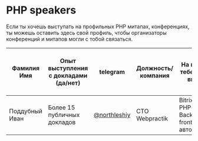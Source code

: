 # PHP speakers

Если ты хочешь выступать на профильных PHP митапах, конференциях, ты можешь оставить здесь свой профиль, чтобы организаторы
конференций и митапов могли с тобой связаться.



| Фамилия Имя    | Опыт выступления с докладами (да/нет) | telegram                      | Должность/компания | На какие темы тебе интересно выступить                                | У тебя есть в настоящий момент новые идеи с докладами?) | 
|----------------|---------------------------------------|-------------------------------|--------------------|-----------------------------------------------------------------------|---------------------------------------------------------| 
| Поддубный Иван | Более 15 публичных докладов           | [@northleshiy](https://t.me/) | CTO Webpractik     | Bitrix Framework, PHP+kubernetes, Backend + SPA frontend, авторизация |                                                         |






